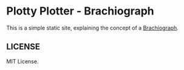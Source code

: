 # Plotty Plotter - Brachiograph

This is a simple static site, explaining the concept of a [Brachiograph](https://brachiograph.art). 

## LICENSE

MIT License.
